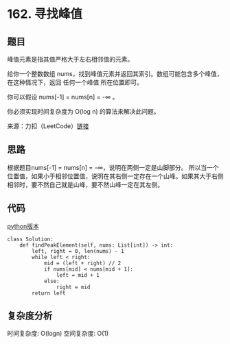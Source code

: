 # 162. 寻找峰值

## 题目
峰值元素是指其值严格大于左右相邻值的元素。

给你一个整数数组 nums，找到峰值元素并返回其索引。数组可能包含多个峰值，在这种情况下，返回 任何一个峰值 所在位置即可。

你可以假设 nums[-1] = nums[n] = -∞ 。

你必须实现时间复杂度为 O(log n) 的算法来解决此问题。

来源：力扣（LeetCode）[链接](https://leetcode.cn/problems/find-peak-element)

## 思路
根据题目nums[-1] = nums[n] = -∞，说明在两侧一定是山脚部分。
所以当一个位置值，如果小于相邻位置值，说明在其右侧一定存在一个山峰。如果其大于右侧相邻时，要不然自己就是山峰，要不然山峰一定在其左侧。

## 代码
[python版本](https://www.python.org/)
```
class Solution:
    def findPeakElement(self, nums: List[int]) -> int:
        left, right = 0, len(nums) - 1
        while left < right:
            mid = (left + right) // 2     
            if nums[mid] < nums[mid + 1]:
                left = mid + 1
            else:
                right = mid
        return left
```

## 复杂度分析
时间复杂度: O(logn)
空间复杂度: O(1)